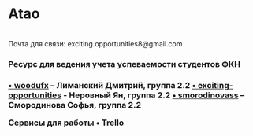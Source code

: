 <h1>Atao</h1>
<br/>
Почта для связи: exciting.opportunities8@gmail.com

<h3>Ресурс для ведения учета успеваемости студентов ФКН<h3/>
<a href="https://github.com/woodufx">• woodufx<a/> – Лиманский Дмитрий, группа 2.2
<a href="https://github.com/exciting-opportunities">• exciting-opportunities<a/> - Неровный Ян, группа 2.2
<a href="https://github.com/smorodinovass">• smorodinovass<a/> – Смородинова Софья, группа 2.2

Сервисы для работы
• Trello
